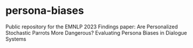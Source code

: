 # persona-biases
Public repository for the EMNLP 2023 Findings paper: Are Personalized Stochastic Parrots More Dangerous? Evaluating Persona Biases in Dialogue Systems
